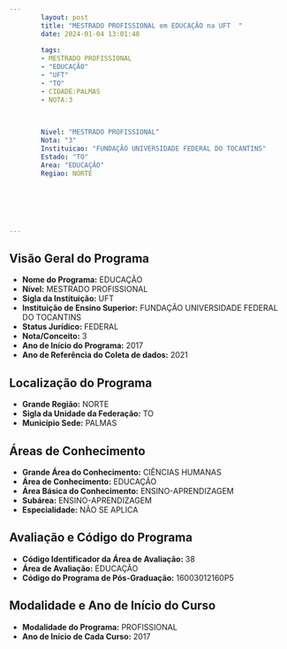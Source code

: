 ```yaml
---
        layout: post
        title: "MESTRADO PROFISSIONAL em EDUCAÇÃO na UFT  "
        date: 2024-01-04 13:01:48
     
        tags:
        - MESTRADO PROFISSIONAL
        - "EDUCAÇÃO"
        - "UFT"
        - "TO"
        - CIDADE:PALMAS
        - NOTA:3
        
       

        Nivel: "MESTRADO PROFISSIONAL"
        Nota: "3"
        Instituicao: "FUNDAÇÃO UNIVERSIDADE FEDERAL DO TOCANTINS"
        Estado: "TO"
        Area: "EDUCAÇÃO"
        Regiao: NORTE
        
        
        
        
        
        
---
```

## Visão Geral do Programa
- **Nome do Programa:** EDUCAÇÃO
- **Nível:** MESTRADO PROFISSIONAL
- **Sigla da Instituição:** UFT
- **Instituição de Ensino Superior:** FUNDAÇÃO UNIVERSIDADE FEDERAL DO TOCANTINS
- **Status Jurídico:** FEDERAL
- **Nota/Conceito:** 3
- **Ano de Início do Programa:** 2017
- **Ano de Referência do Coleta de dados:** 2021

## Localização do Programa
- **Grande Região:** NORTE
- **Sigla da Unidade da Federação:** TO
- **Município Sede:** PALMAS

## Áreas de Conhecimento
- **Grande Área do Conhecimento:** CIÊNCIAS HUMANAS
- **Área de Conhecimento:** EDUCAÇÃO
- **Área Básica do Conhecimento:** ENSINO-APRENDIZAGEM
- **Subárea:** ENSINO-APRENDIZAGEM
- **Especialidade:** NÃO SE APLICA

## Avaliação e Código do Programa
- **Código Identificador da Área de Avaliação:** 38
- **Área de Avaliação:** EDUCAÇÃO
- **Código do Programa de Pós-Graduação:** 16003012160P5


## Modalidade e Ano de Início do Curso
- **Modalidade do Programa:** PROFISSIONAL
- **Ano de Início de Cada Curso:** 2017
